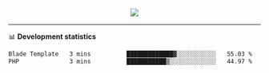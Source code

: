 <h3 align="center">
  <a href="https://github.com/hwalker928">
      <img src="https://github-profile-trophy.vercel.app/?username=hwalker928&no-bg=true&no-frame=true">
  </a>
</h3>


<hr>

📊 **Development statistics**

<!--START_SECTION:waka-->

```txt
Blade Template   3 mins          █████████████▓░░░░░░░░░░░   55.03 %
PHP              3 mins          ███████████▒░░░░░░░░░░░░░   44.97 %
```

<!--END_SECTION:waka-->
